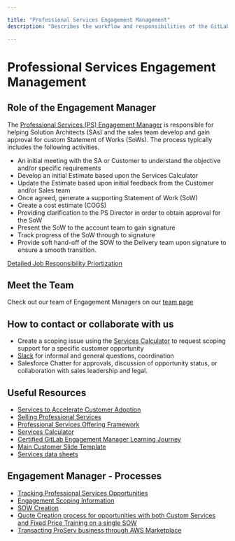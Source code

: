 ```yaml
---

title: "Professional Services Engagement Management"
description: "Describes the workflow and responsibilities of the GitLab Professional Services Engagement Manager."

---
```








# Professional Services Engagement Management

## Role of the Engagement Manager

The [Professional Services (PS) Engagement Manager](/job-families/sales/job-professional-services-engagement-manager/) is responsible for helping Solution Architects (SAs) and the sales team develop and gain approval for custom Statement of Works (SoWs). The process typically includes the following activities.

- An initial meeting with the SA or Customer to understand the objective and/or specific requirements
- Develop an initial Estimate based upon the Services Calculator
- Update the Estimate based upon initial feedback from the Customer and/or Sales team
- Once agreed, generate a supporting Statement of Work (SoW)
- Create a cost estimate (COGS)
- Providing clarification to the PS Director in order to obtain approval for the SoW
- Present the SoW to the account team to gain signature
- Track progress of the SoW through to signature
- Provide soft hand-off of the SOW to the Delivery team upon signature to ensure a smooth transition.

[Detailed Job Responsibility Priortization](task-prioritization)


## Meet the Team

Check out our team of Engagement Managers on our [team page](/handbook/company/team/?department=practice-management)

## How to contact or collaborate with us

- Create a scoping issue using the [Services Calculator](https://services-calculator.gitlab.io) to request scoping support for a specific customer opportunity
- [Slack](/handbook/customer-success/professional-services-engineering/working-with/#slack) for informal and general questions, coordination
- Salesforce Chatter for approvals, discussion of opportunity status, or collaboration with sales leadership and legal.

## Useful Resources

- [Services to Accelerate Customer Adoption](/handbook/customer-success/professional-services-engineering/sales-enablement/)
- [Selling Professional Services](/handbook/customer-success/professional-services-engineering/selling/)
- [Professional Services Offering Framework](/handbook/customer-success/professional-services-engineering/framework/)
- [Services Calculator](https://services-calculator.gitlab.io)
- [Certified GitLab Engagement Manager Learning Journey](gitlab-certified-engagement-manager)
- [Main Customer Slide Template](https://gitlab.highspot.com/items/629a6d7cf089bbaa9e0d4fa7?lfrm=srp.0)
- [Services data sheets](https://gitlab.highspot.com/search?q=data+sheet)

## Engagement Manager - Processes

- [Tracking Professional Services Opportunities](tracking-opps/)
- [Engagement Scoping Information](scoping-information/)
- [SOW Creation](sow-processing/)
- [Quote Creation process for opportunities with both Custom Services and Fixed Price Training on a single SOW](/handbook/sales/field-operations/sales-operations/deal-desk/#creating-a-professional-services-quote-for-scopedcustom-education-or-services)
- [Transacting ProServ business through AWS Marketplace](aws-marketplace/)
